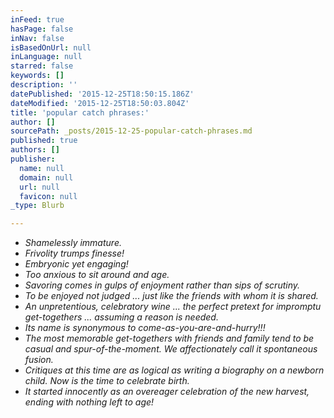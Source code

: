 ```yaml
---
inFeed: true
hasPage: false
inNav: false
isBasedOnUrl: null
inLanguage: null
starred: false
keywords: []
description: ''
datePublished: '2015-12-25T18:50:15.186Z'
dateModified: '2015-12-25T18:50:03.804Z'
title: 'popular catch phrases:'
author: []
sourcePath: _posts/2015-12-25-popular-catch-phrases.md
published: true
authors: []
publisher:
  name: null
  domain: null
  url: null
  favicon: null
_type: Blurb

---
```

* _Shamelessly immature._
* _Frivolity trumps finesse!_
* _Embryonic yet engaging!_
* _Too anxious to sit around and age._
* _Savoring comes in gulps of enjoyment rather than sips of scrutiny._
* _To be enjoyed not judged ... just like the friends with whom it is shared._
* _An unpretentious, celebratory wine ... the perfect pretext for impromptu get-togethers ... assuming a reason is needed._
* _Its name is synonymous to come-as-you-are-and-hurry!!!_
* _The most memorable get-togethers with friends and family tend to be casual and spur-of-the-moment.  We affectionately call it spontaneous fusion._
* _Critiques at this time are as logical as writing a biography on a newborn child. Now is the time to celebrate birth._
* _It started innocently as an overeager celebration of the new harvest, ending with nothing left to age!_